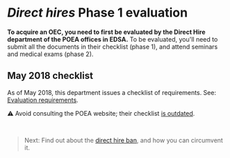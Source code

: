 # _Direct hires_ Phase 1 evaluation

**To acquire an OEC, you need to first be evaluated by the Direct Hire department of the POEA offices in EDSA.** To be evaluated, you'll need to submit all the documents in their checklist (phase 1), and attend seminars and medical exams (phase 2).

## May 2018 checklist

As of May 2018, this department issues a checklist of requirements. See: [Evaluation requirements](./evaluation_requirements.md).

:warning: Avoid consulting the POEA website; their checklist [is outdated](./skilled_worker_requirements_outdated.md).

<br>

> Next: Find out about the [direct hire ban](./direct_hire_exception.md), and how you can circumvent it.
